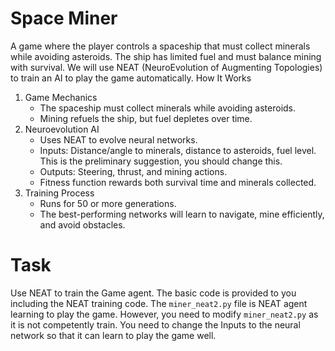 # Space Miner
A game where the player controls a spaceship that must collect minerals while avoiding asteroids. The ship has limited fuel and must balance mining with survival. We will use NEAT (NeuroEvolution of Augmenting Topologies) to train an AI to play the game automatically.
How It Works
1.	Game Mechanics
    * The spaceship must collect minerals while avoiding asteroids.
    * Mining refuels the ship, but fuel depletes over time.
2.	Neuroevolution AI
    * Uses NEAT to evolve neural networks.
    * Inputs: Distance/angle to minerals, distance to asteroids, fuel level. This is the preliminary suggestion, you should change this.
    * Outputs: Steering, thrust, and mining actions.
    * Fitness function rewards both survival time and minerals collected.
3.	Training Process
    * Runs for 50 or more generations.
    * The best-performing networks will learn to navigate, mine efficiently, and avoid obstacles.
# Task
Use NEAT to train the Game agent. The basic code is provided to you including the NEAT training code. The `miner_neat2.py` file is NEAT agent learning to play the game. However, you need to modify `miner_neat2.py` as it is not competently train. You need to change the Inputs to the neural network so that it can learn to play the game well.
